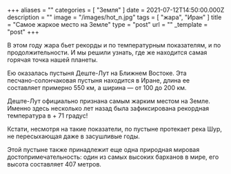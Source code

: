 +++
aliases = ""
categories = [ "Земля" ]
date = 2021-07-12T14:50:00.000Z
description = ""
image = "/images/hot_n.jpg"
tags = [ "жара", "Иран" ]
title = "Самое жаркое место на Земле"
type = "post"
url = ""
_template = "post"
+++

В этом году жара бьет рекорды и по температурным показателям, и по продолжительности. И мы решили узнать, где же находится самая горячая точка нашей планеты.  
  
Ею оказалась пустыня Деште-Лут на Ближнем Востоке. Эта   
песчано-солончаковая пустыня находится в Иране, длина ее составляет примерно 550 км, а ширина — от 100 до 200 км.  
  
Деште-Лут официально признана самым жарким местом на Земле. Именно здесь несколько лет назад была зафиксирована рекордная температура в + 71 градус!   
  
Кстати, несмотря на такие показатели, по пустыне протекает река Шур, не пересыхающая даже в засушливые годы.  
  
Этой пустыне также принадлежит еще одна природная мировая достопримечательность: один из самых высоких барханов в мире, его высота составляет 407 метров.
